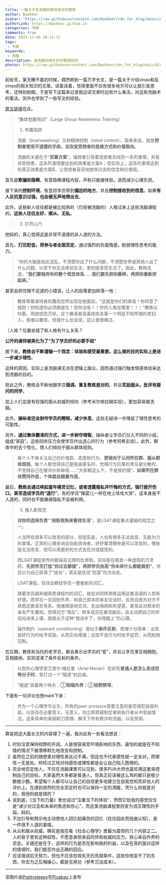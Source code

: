 ```yaml
---
title: 一篇关于反洗脑的微信读文的随想
author: Baokker
avatar: 'https://raw.githubusercontent.com/Baokker/cdn_for_blog/main/img/custom/avatar.jpg'
authorLink: https://Baokker.github.io
categories: 书单
comments: true
date: 2021-11-04 10:11:11
tags:
 - 书单
keywords:
 - 洗脑
description: 由洗脑的相关知识联想到的
photos: https://raw.githubusercontent.com/Baokker/cdn_for_blog/main/blog_imgs/woman-3275328_1920.jpg
---
```


前些天，某天睡不着的时候，偶然刷到一篇万字长文，是一篇关于介绍xinao和反xinao的相关知识的文章。读着读着，觉得里面不仅有很多地方可以让我引发思考，还特别助眠，于是写下这篇来记录我边读文章时边有什么看法，对这些洗脑术的看法。另外也学到了一些写文的经验。

[原文链接](https://mp.weixin.qq.com/s/F4sQ6GOxONr--JBA5Y2EMA)在此。

> “集体觉醒培训”（Large Group Awareness Training）

> 1. 布置陷阱

> 洗脑（brainwashing）又称精神控制（mind control），简单来说，就是**控制者使用不道德的手段，去改变受控者的思维方式和价值取向**。

> 洗脑的关键在于“**双重方案**”。操控者引导着受控者去经历一系列事情，并告诉受控者，这系列事情要达到的效果是方案A；但实际上，这系列事情达到的真正效果是方案B，让受控者盲目地放弃过去的信念和价值观。

首先是**欺骗和隐瞒**，有意隐瞒课程内容，声称只能被体验，进而减少心理负担。

接下来的**控制环境**，有意将学员带到**偏远的地方**，并且**控制接收到的信息**。如果**有人反抗意识过强，也会被无声地筛出去**。

此外，这些新人往往都是被比较熟的（已经被洗脑的）人推过来上这些洗脑课程的。**这些人往往友好、顺从、无私**。

> 2. 打开心门

他妈的，真心觉得这是非常不道德的非人道的方法。

首先，**打压贬低，将参与者全面否定**。通过强烈的负面情感，削弱理性思考的能力。

> “你的大脑是如此混乱，不清楚你出了什么问题，不清楚世界或其他人出了什么问题。以至于你无法体验生活，更别提享受生活了。因此，教练吼道，“**我们要抛弃你的整个信念体系**……**我们要先把你撕碎，再把你重新拼起来。**”

甚至会抓住微不足道的小错误，让人的自尊更加碎落一地：

> 教练带着虐待者的蔑视忽然出现在她面前。“这就是你们的承诺！你同意了规则！你知道你必须换座位！但你没有！！你的人格在哪里！！！”教练尖叫着，而她惊恐万状。这个霸凌者恶毒地攻击着一个明显不知所措的老妇人，我难以置信，但我什么也没说，这让我很难过。

（人格？位置坐错了和人格有什么关系？

**公开的虐待被美化为了“为了学员好的必要手段”**

接下来，**教练会不断灌输一个观念：体验和感受最重要。**这么做的目的实际上是**进一步减少理性**。

这样的原因，实际上是洗脑课无法在逻辑上服众，因而通过强行触发情感体验来达到洗脑的目的。

除此之外，教练会不断地跟学员**强调、重复教练是对的**。并且**奖励服从，批评有疑问的同学**。

加上人们总是有较强的服从权威的倾向（参考米尔格拉姆实验），更加容易被洗脑。

此外，**操纵者还会剥夺学员的睡眠，减少休息**，这些无疑进一步降低了理性思考的可能性。

另外，**通过集体霸凌的方式，进一步剥夺理智**。操纵者让学员们分入不同的小组，组成“家庭”。这些同伴压力会使学员作出违心的行为（参考阿希实验）。此外，群体中的去个性化，使人们倾向于服从群体规则。

> 每个人不再关注自己的价值观、态度和行为，**更倾向于认同所在群、服从群体规则**。每个人都觉得自己是隐身匿名的，觉得行为后果的责任是分散的，不觉得自己在被评价和审视……“大家都这么干，不是我的错”，**如果所在群体赞同作恶，个体就会跟着作恶**。

最后，**教练会通过唤起童年痛苦记忆，或者透露隐私并忏悔的方式，强行掀开伤口，甚至造成学员的“退行”**。有的学员“像婴儿一样在地上哇哇大哭”。这本身是不人道的，同时也不能确保隐私不会被利用。

> 3. 植入新观念

> **对你的选择负责**”“**用新视角来看待生活**”，是LGAT课程重点灌输的观念之一。
>
> 人当然有很多可以改变的部分，但现实是，人也有很多无法改变、无能为力的事情。正常的心理咨询会协助咨询者，好好厘清哪些是可以改变的，哪些是无法改变、但可以用更好的方式去应对或接受的。
>
> 而LGAT课程宣传的极端且无限的负责制，实际是在贩卖一种虚假的万灵药，**先把学员打低“你过去都错”，再把学员抬高“你未来什么都能做到”**。学员以为自己获得了“成长”，其实是在往“巨婴”的方向走。

> LGAT课程，往往会教给学员一整套新的词汇。
>
> 随着学员越来越熟悉课程内的词汇，就会对同样熟练运用这套话语的人抱有好感。而学员一旦回到外界，和自己原本的亲友交谈时，反而会因为对方不熟悉这套语言体系，很难顺遂地交流，生出隔阂和失望感，甚至会对原本的亲友产生蔑视，觉得对方“落后”。很多成员在被洗脑后，会主动把自己的伴侣拉进来上课，就是出于这种“我进步了，你得跟上”的心理。

> 操作制约（operant conditioning）类似于**条件反射**，原理十分简单：出现良好行为时给予奖励，从而正向增强；出现不良行为时给予惩罚，从而削弱压制。

在后期，教练和当托的老学员，都会表示出学员的“爱”，并且让学员里互相拥抱，互相接纳，实则混淆了条件反射的条件。

> 以色列心理学家艾里尔·梅拉里（Ariel Merari）在研究**普通人是怎么变成恐怖分子时**，曾打过一个“隧道”的比喻。
>
> “隧道”具备两个特点：①**阻隔外界**；②**视野狭窄**。

下面有一句评论也想mark下来：

> 作为一个心理学毕业生，所有的peer pressure首要注意的是否侵犯自我利益，以及存在必要意义。无意义，则立即质疑制定者和执行者从中受益情况。这条简单的奥姆剃刀原理，解天下所有欺诈和洗脑，以及营销。



---

算是把这大篇长文的内容理了一遍，我对此有一些看法想说：

1. 时刻注意保持视野的开阔。人是很容易受环境影响的东西，最怕的就是在不知情的情况下被潜移默化地改变和控制。
2. 虽然在之前的随想里对理性表达过不满，但这也不代表感性就一定全对，而理性一无是处。矫枉过正地对待感性或理性都是会让自己陷入困境的。
3. 完全地否定他人，不仅在洗脑课里可以见到，很多PUA大师也喜欢用这套来控制自己的目标。大家虽然大多都是普通人，但真正应该被这么骂的都只是极少数极少数。希望每个人都可以让自己的自信更多地建立在自我觉知而非他人的评价上。在遇到突然的完全否定时也可以保持一定的清醒，凭什么你就是对的，我他妈就是错的？
4. 说到底，《当下的力量》里也说过“注重当下的体验”，然而它给我的感觉仅仅是“减少对过去和未来的焦虑和伤心”，而这类洗脑课程里则变为消灭理性的手段。妈的。
5. 不加引导和预示地主动使他人回忆起痛苦的回忆（往往因此而扭曲认知），是一件很不人道的事情。
6. 从众和服从权威，确实是我在看《社会心理学》里最为震惊的几个内容之二。人的骨子里有这种奴性，不愿意承担来自同伴和权威的压力，担心来自外界的否定。关键还是在于，这样的行为是否在影响我的利益，以及在真的面对这样的情境时，我们能否作出正确的回应。
7. 应该强调后天努力，但也不应该忽视先天的先赋条件，这些你改变不了的东西，你去为之后悔操心，都是无用功（参考沉没成本）。

---

该图片由<a href="https://pixabay.com/zh/users/prettysleepy-2973588/?utm_source=link-attribution&amp;utm_medium=referral&amp;utm_campaign=image&amp;utm_content=3275328">Prettysleepy</a>在<a href="https://pixabay.com/zh/?utm_source=link-attribution&amp;utm_medium=referral&amp;utm_campaign=image&amp;utm_content=3275328">Pixabay</a>上发布